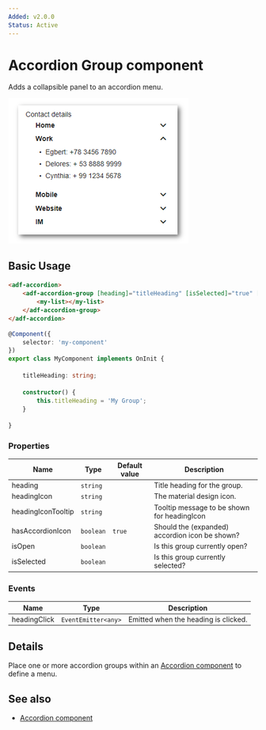 ```yaml
---
Added: v2.0.0
Status: Active
---
```

# Accordion Group component

Adds a collapsible panel to an accordion menu.

![Accordion menu screenshot](../docassets/images/accordion-menu.png)

## Basic Usage

```html
<adf-accordion>
    <adf-accordion-group [heading]="titleHeading" [isSelected]="true" [headingIcon]="'assignment'" [headingIconTooltip]="'Group Tooltip'">
        <my-list></my-list>
    </adf-accordion-group>
</adf-accordion>
```

```ts
@Component({
    selector: 'my-component'
})
export class MyComponent implements OnInit {

    titleHeading: string;

    constructor() {
        this.titleHeading = 'My Group';
    }

}
```

### Properties

| Name | Type | Default value | Description |
| ---- | ---- | ------------- | ----------- |
| heading | `string` |  | Title heading for the group.  |
| headingIcon | `string` |  | The material design icon.  |
| headingIconTooltip | `string` |  | Tooltip message to be shown for headingIcon  |
| hasAccordionIcon | `boolean` | `true` | Should the (expanded) accordion icon be shown?  |
| isOpen | `boolean` |  | Is this group currently open?  |
| isSelected | `boolean` |  | Is this group currently selected?  |

### Events

| Name | Type | Description |
| ---- | ---- | ----------- |
| headingClick | `EventEmitter<any>` | Emitted when the heading is clicked. |

## Details

Place one or more accordion groups within an [Accordion component](accordion.component.md) to define a menu. 

## See also

-   [Accordion component](accordion.component.md)
